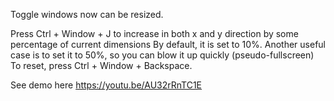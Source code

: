 Toggle windows now can be resized. 

Press Ctrl + Window + J to increase in both x and y direction by some percentage of current dimensions
By default, it is set to 10%. Another useful case is to set it to 50%, so you can blow it up quickly (pseudo-fullscreen) 
To reset, press Ctrl + Window + Backspace.

See demo here https://youtu.be/AU32rRnTC1E
